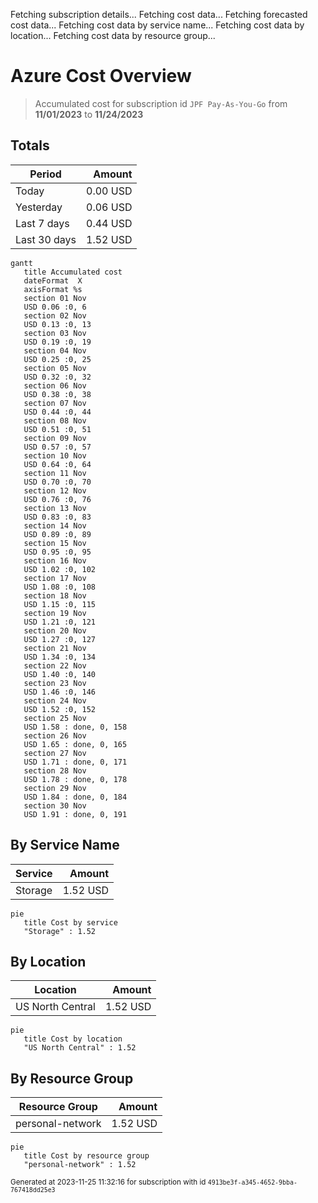 Fetching subscription details...
Fetching cost data...
Fetching forecasted cost data...
Fetching cost data by service name...
Fetching cost data by location...
Fetching cost data by resource group...
# Azure Cost Overview

> Accumulated cost for subscription id `JPF Pay-As-You-Go` from **11/01/2023** to **11/24/2023**

## Totals

|Period|Amount|
|---|---:|
|Today|0.00 USD|
|Yesterday|0.06 USD|
|Last 7 days|0.44 USD|
|Last 30 days|1.52 USD|

```mermaid
gantt
   title Accumulated cost
   dateFormat  X
   axisFormat %s
   section 01 Nov
   USD 0.06 :0, 6
   section 02 Nov
   USD 0.13 :0, 13
   section 03 Nov
   USD 0.19 :0, 19
   section 04 Nov
   USD 0.25 :0, 25
   section 05 Nov
   USD 0.32 :0, 32
   section 06 Nov
   USD 0.38 :0, 38
   section 07 Nov
   USD 0.44 :0, 44
   section 08 Nov
   USD 0.51 :0, 51
   section 09 Nov
   USD 0.57 :0, 57
   section 10 Nov
   USD 0.64 :0, 64
   section 11 Nov
   USD 0.70 :0, 70
   section 12 Nov
   USD 0.76 :0, 76
   section 13 Nov
   USD 0.83 :0, 83
   section 14 Nov
   USD 0.89 :0, 89
   section 15 Nov
   USD 0.95 :0, 95
   section 16 Nov
   USD 1.02 :0, 102
   section 17 Nov
   USD 1.08 :0, 108
   section 18 Nov
   USD 1.15 :0, 115
   section 19 Nov
   USD 1.21 :0, 121
   section 20 Nov
   USD 1.27 :0, 127
   section 21 Nov
   USD 1.34 :0, 134
   section 22 Nov
   USD 1.40 :0, 140
   section 23 Nov
   USD 1.46 :0, 146
   section 24 Nov
   USD 1.52 :0, 152
   section 25 Nov
   USD 1.58 : done, 0, 158
   section 26 Nov
   USD 1.65 : done, 0, 165
   section 27 Nov
   USD 1.71 : done, 0, 171
   section 28 Nov
   USD 1.78 : done, 0, 178
   section 29 Nov
   USD 1.84 : done, 0, 184
   section 30 Nov
   USD 1.91 : done, 0, 191
```

## By Service Name

|Service|Amount|
|---|---:|
|Storage|1.52 USD|

```mermaid
pie
   title Cost by service
   "Storage" : 1.52
```

## By Location

|Location|Amount|
|---|---:|
|US North Central|1.52 USD|

```mermaid
pie
   title Cost by location
   "US North Central" : 1.52
```

## By Resource Group

|Resource Group|Amount|
|---|---:|
|personal-network|1.52 USD|

```mermaid
pie
   title Cost by resource group
   "personal-network" : 1.52
```

<sup>Generated at 2023-11-25 11:32:16 for subscription with id `4913be3f-a345-4652-9bba-767418dd25e3`</sup>
